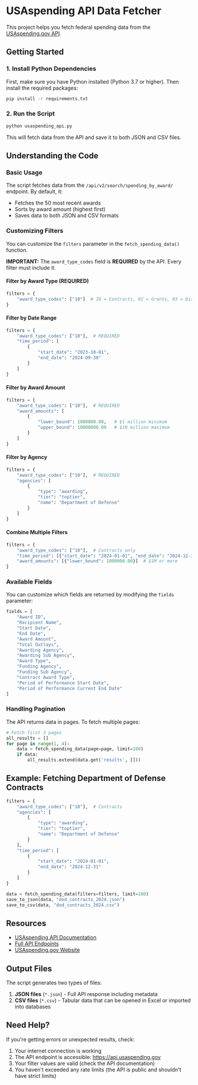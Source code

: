 # USAspending API Data Fetcher

This project helps you fetch federal spending data from the [USAspending.gov API](https://api.usaspending.gov/docs/intro-tutorial).

## Getting Started

### 1. Install Python Dependencies

First, make sure you have Python installed (Python 3.7 or higher). Then install the required packages:

```bash
pip install -r requirements.txt
```

### 2. Run the Script

```bash
python usaspending_api.py
```

This will fetch data from the API and save it to both JSON and CSV files.

## Understanding the Code

### Basic Usage

The script fetches data from the `/api/v2/search/spending_by_award/` endpoint. By default, it:
- Fetches the 50 most recent awards
- Sorts by award amount (highest first)
- Saves data to both JSON and CSV formats

### Customizing Filters

You can customize the `filters` parameter in the `fetch_spending_data()` function. 

**IMPORTANT:** The `award_type_codes` field is **REQUIRED** by the API. Every filter must include it.

#### Filter by Award Type (REQUIRED)
```python
filters = {
    "award_type_codes": ["10"]  # 10 = Contracts, 02 = Grants, 03 = Direct Payments
}
```

#### Filter by Date Range
```python
filters = {
    "award_type_codes": ["10"],  # REQUIRED
    "time_period": [
        {
            "start_date": "2023-10-01",
            "end_date": "2024-09-30"
        }
    ]
}
```

#### Filter by Award Amount
```python
filters = {
    "award_type_codes": ["10"],  # REQUIRED
    "award_amounts": [
        {
            "lower_bound": 1000000.00,   # $1 million minimum
            "upper_bound": 10000000.00   # $10 million maximum
        }
    ]
}
```

#### Filter by Agency
```python
filters = {
    "award_type_codes": ["10"],  # REQUIRED
    "agencies": [
        {
            "type": "awarding",
            "tier": "toptier",
            "name": "Department of Defense"
        }
    ]
}
```

#### Combine Multiple Filters
```python
filters = {
    "award_type_codes": ["10"],  # Contracts only
    "time_period": [{"start_date": "2024-01-01", "end_date": "2024-12-31"}],
    "award_amounts": [{"lower_bound": 1000000.00}]  # $1M or more
}
```

### Available Fields

You can customize which fields are returned by modifying the `fields` parameter:

```python
fields = [
    "Award ID",
    "Recipient Name",
    "Start Date",
    "End Date",
    "Award Amount",
    "Total Outlays",
    "Awarding Agency",
    "Awarding Sub Agency",
    "Award Type",
    "Funding Agency",
    "Funding Sub Agency",
    "Contract Award Type",
    "Period of Performance Start Date",
    "Period of Performance Current End Date"
]
```

### Handling Pagination

The API returns data in pages. To fetch multiple pages:

```python
# Fetch first 3 pages
all_results = []
for page in range(1, 4):
    data = fetch_spending_data(page=page, limit=100)
    if data:
        all_results.extend(data.get('results', []))
```

## Example: Fetching Department of Defense Contracts

```python
filters = {
    "award_type_codes": ["10"],  # Contracts
    "agencies": [
        {
            "type": "awarding",
            "tier": "toptier",
            "name": "Department of Defense"
        }
    ],
    "time_period": [
        {
            "start_date": "2024-01-01",
            "end_date": "2024-12-31"
        }
    ]
}

data = fetch_spending_data(filters=filters, limit=100)
save_to_json(data, "dod_contracts_2024.json")
save_to_csv(data, "dod_contracts_2024.csv")
```

## Resources

- [USAspending API Documentation](https://api.usaspending.gov/docs/intro-tutorial)
- [Full API Endpoints](https://api.usaspending.gov/docs/endpoints)
- [USAspending.gov Website](https://www.usaspending.gov)

## Output Files

The script generates two types of files:

1. **JSON files** (`*.json`) - Full API response including metadata
2. **CSV files** (`*.csv`) - Tabular data that can be opened in Excel or imported into databases

## Need Help?

If you're getting errors or unexpected results, check:
1. Your internet connection is working
2. The API endpoint is accessible: https://api.usaspending.gov
3. Your filter values are valid (check the API documentation)
4. You haven't exceeded any rate limits (the API is public and shouldn't have strict limits)

